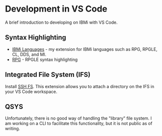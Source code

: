 # Development in VS Code

A brief introduction to developing on IBMi with VS Code.



## Syntax Highlighting
* [IBMi Languages](https://marketplace.visualstudio.com/items?itemName=barrettotte.ibmi-languages) - my extension for IBMi languages such as RPG, RPGLE, CL, DDS, and MI.
* [RPG](https://marketplace.visualstudio.com/items?itemName=NielsLiisberg.RPG) - RPGLE syntax highlighting



## Integrated File System (IFS)
Install [SSH FS](https://marketplace.visualstudio.com/items?itemName=Kelvin.vscode-sshfs).
This extension allows you to attach a directory on the IFS in your VS Code workspace.



## QSYS
Unfortunately, there is no good way of handling the "library" file system.
I am working on a CLI to facilitate this functionality, but it is not public as of writing.

